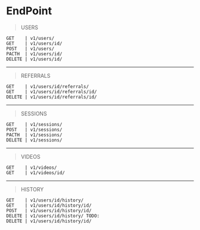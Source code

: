 EndPoint
=

>USERS

    GET    | v1/users/
    GET    | v1/users/id/
    POST   | v1/users/
    PACTH  | v1/users/id/
    DELETE | v1/users/id/

---

>REFERRALS

    GET    | v1/users/id/referrals/
    GET    | v1/users/id/referrals/id/
    DELETE | v1/users/id/referrals/id/

---

>SESSIONS

    GET    | v1/sessions/
    POST   | v1/sessions/
    PACTH  | v1/sessions/
    DELETE | v1/sessions/

---

>VIDEOS

    GET    | v1/videos/
    GET    | v1/videos/id/

---

>HISTORY

    GET    | v1/users/id/history/
    GET    | v1/users/id/history/id/
    POST   | v1/users/id/history/id/
    DELETE | v1/users/id/history/ TODO:
    DELETE | v1/users/id/history/id/
